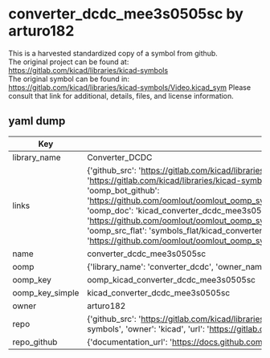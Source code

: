 # converter_dcdc_mee3s0505sc by arturo182  
This is a harvested standardized copy of a symbol from github.  
The original project can be found at:  
https://gitlab.com/kicad/libraries/kicad-symbols  
The original symbol can be found in:
https://gitlab.com/kicad/libraries/kicad-symbols/Video.kicad_sym
Please consult that link for additional, details, files, and license information.  
## yaml dump  
| Key | Value |  
| --- | --- |  
| library_name | Converter_DCDC |  
| links | {'github_src': 'https://gitlab.com/kicad/libraries/kicad-symbols/Video.kicad_sym', 'github_src_repo': 'https://gitlab.com/kicad/libraries/kicad-symbols', 'oomp_bot': 'kicad_converter_dcdc_mee3s0505sc/working', 'oomp_bot_github': 'https://github.com/oomlout/oomlout_oomp_symbol_bot/tree/main/kicad_converter_dcdc_mee3s0505sc/working', 'oomp_doc': 'kicad_converter_dcdc_mee3s0505sc/working', 'oomp_doc_github': 'https://github.com/oomlout/oomlout_oomp_symbol_doc/tree/main/kicad_converter_dcdc_mee3s0505sc/working', 'oomp_src_flat': 'symbols_flat/kicad_converter_dcdc_mee3s0505sc/working', 'oomp_src_flat_github': 'https://github.com/oomlout/oomlout_oomp_symbol_src/tree/main/kicad_converter_dcdc_mee3s0505sc/working'} |  
| name | converter_dcdc_mee3s0505sc |  
| oomp | {'library_name': 'converter_dcdc', 'owner_name': 'kicad', 'symbol_name': 'converter_dcdc_mee3s0505sc'} |  
| oomp_key | oomp_kicad_converter_dcdc_mee3s0505sc |  
| oomp_key_simple | kicad_converter_dcdc_mee3s0505sc |  
| owner | arturo182 |  
| repo | {'github_src': 'https://gitlab.com/kicad/libraries/kicad-symbols/Video.kicad_sym', 'name': 'libraries/kicad-symbols', 'owner': 'kicad', 'url': 'https://gitlab.com/kicad/libraries/kicad-symbols'} |  
| repo_github | {'documentation_url': 'https://docs.github.com/rest/repos/repos#get-a-repository', 'message': 'Not Found'} |  

